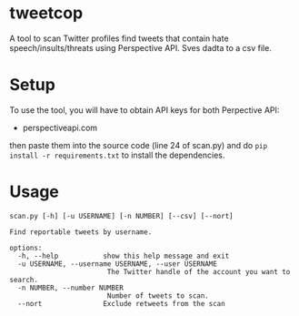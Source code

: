 # tweetcop
A tool to scan Twitter profiles find tweets that contain hate speech/insults/threats using Perspective API. Sves dadta to a csv file.
# Setup
To use the tool, you will have to obtain API keys for both Perpective API:
  - perspectiveapi.com

  
then paste them into the source code (line 24 of scan.py)
and do `pip install -r requirements.txt` to install the dependencies.

# Usage
```
scan.py [-h] [-u USERNAME] [-n NUMBER] [--csv] [--nort]

Find reportable tweets by username.

options:
  -h, --help           show this help message and exit
  -u USERNAME, --username USERNAME, --user USERNAME
                        The Twitter handle of the account you want to search.
  -n NUMBER, --number NUMBER
                        Number of tweets to scan.
  --nort               Exclude retweets from the scan
```
